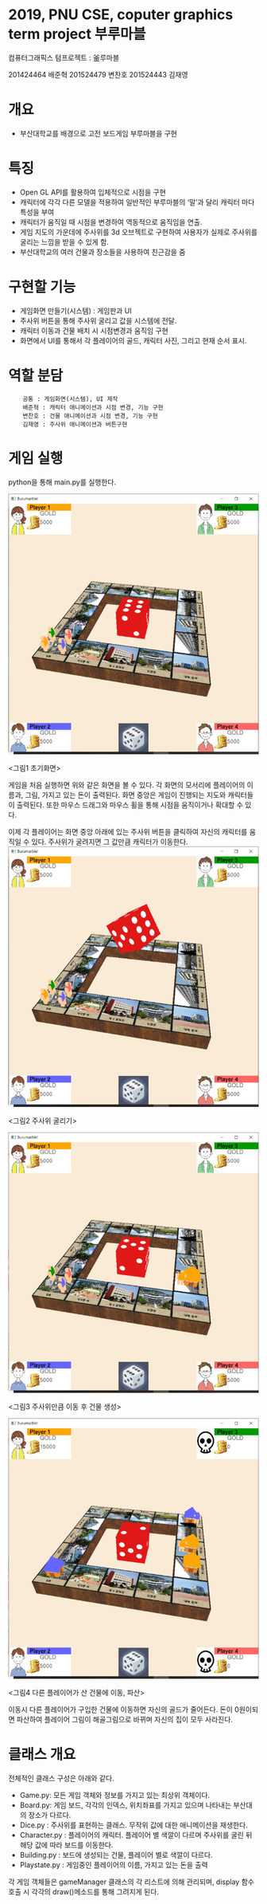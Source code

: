 # 2019, PNU CSE, coputer graphics term project 부루마블

컴퓨터그래픽스 텀프로젝트 : 釜루마블


201424464 배준혁
201524479 변찬호
201524443 김재영

# 개요
 * 부산대학교를 배경으로 고전 보드게임 부루마블을 구현

# 특징
* Open GL API를 활용하여 입체적으로 시점을 구현
* 캐릭터에 각각 다른 모델을 적용하여 일반적인 부루마블의 ‘말’과 달리 캐릭터 마다 특성을 부여
* 캐릭터가 움직일 때 시점을 변경하여 역동적으로 움직임을 연출.
* 게임 지도의 가운데에 주사위를 3d 오브젝트로 구현하여 사용자가 실제로 주사위를 굴리는 느낌을 받을 수 있게 함.
* 부산대학교의 여러 건물과 장소들을 사용하여 친근감을 줌

# 구현할 기능
* 게임화면 만들기(시스템) : 게임판과 UI
* 주사위 버튼을 통해 주사위 굴리고 값을 시스템에 전달.
* 캐릭터 이동과 건물 배치 시 시점변경과 움직임 구현
* 화면에서 UI를 통해서 각 플레이어의 골드, 캐릭터 사진, 그리고 현재 순서 표시.

# 역할 분담
		공통 : 게임화면(시스템), UI 제작
		배준혁 : 캐릭터 애니메이션과 시점 변경, 기능 구현
		변찬호 : 건물 애니메이션과 시점 변경, 기능 구현
		김재영 : 주사위 애니메이션과 버튼구현

# 게임 실행
python을 통해 main.py를 실행한다.
 
![Preview](https://github.com/BaeJuneHyuck/2019_Compuer_Graphics_Term_Burumarble/blob/master/capture/capture1.png?raw=true)

<그림1 초기화면>

게임을 처음 실행하면 위와 같은 화면을 볼 수 있다. 각 화면의 모서리에 플레이어의 이름과, 그림, 가지고 있는 돈이 출력된다. 화면 중앙은 게임이 진행되는 지도와 캐릭터들이 출력된다. 또한 마우스 드래그와 마우스 휠을 통해 시점을 움직이거나 확대할 수 있다.
 
 이제 각 플레이어는 화면 중앙 아래에 있는 주사위 버튼을 클릭하여 자신의 캐릭터를 움직일 수 있다. 주사위가 굴려지면 그 값만큼 캐릭터가 이동한다.
 ![Preview](https://github.com/BaeJuneHyuck/2019_Compuer_Graphics_Term_Burumarble/blob/master/capture/capture2.png?raw=true)
 
<그림2 주사위 굴리기>
 
 ![Preview](https://github.com/BaeJuneHyuck/2019_Compuer_Graphics_Term_Burumarble/blob/master/capture/capture3.png?raw=true)
 
<그림3 주사위만큼 이동 후 건물 생성> 

![Preview](https://github.com/BaeJuneHyuck/2019_Compuer_Graphics_Term_Burumarble/blob/master/capture/capture4.png?raw=true)

<그림4 다른 플레이어가 산 건물에 이동, 파산>

이동시 다른 플레이어가 구입한 건물에 이동하면 자신의 골드가 줄어든다. 돈이 0원이되면 파산하여 플레이어 그림이 해골그림으로 바뀌며 자신의 집이 모두 사라진다.

# 클래스 개요

전체적인 클래스 구성은 아래와 같다.

* Game.py: 모든 게임 객체와 정보를 가지고 있는 최상위 객체이다.
* Board.py: 게임 보드, 각각의 인덱스, 위치좌표를 가지고 있으며 나타내는 부산대의 장소가 다르다.
* Dice.py : 주사위를 표현하는 클래스. 무작위 값에 대한 애니메이션을 재생한다.
* Character.py : 플레이어의 캐릭터. 플레이어 별 색깔이 다르며 주사위를 굴린 뒤 해당 값에 따라 보드를 이동한다.
* Building.py : 보드에 생성되는 건물, 플레이어 별로 색깔이 다르다. 
* Playstate.py : 게임중인 플레이어의 이름, 가지고 있는 돈을 출력

각 게임 객체들은 gameManager 클래스의 각 리스트에 의해 관리되며, display 함수 호출 시 각각의 draw()메소드를 통해 그려지게 된다.


